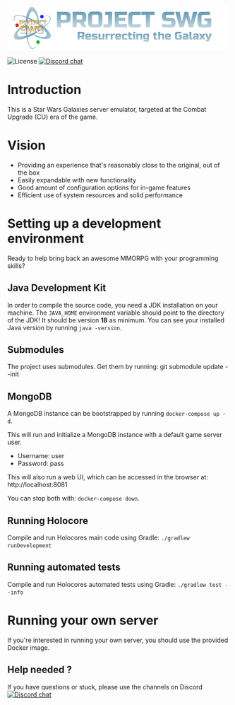 ![Banner](pswg-banner.png)

![License](https://img.shields.io/badge/license-GPLv3-blue.svg?longCache=true&style=flat)
[![Discord chat](https://img.shields.io/discord/373548910225915905?logo=discord)](https://discord.gg/BWhBx4F)


# Introduction #
This is a Star Wars Galaxies server emulator, targeted at the Combat Upgrade (CU)
era of the game.

# Vision
* Providing an experience that's reasonably close to the original, out of the box
* Easily expandable with new functionality
* Good amount of configuration options for in-game features
* Efficient use of system resources and solid performance

# Setting up a development environment #
Ready to help bring back an awesome MMORPG with your programming skills?

## Java Development Kit ##
In order to compile the source code, you need a JDK installation on your machine. The `JAVA_HOME` environment variable
should point to the directory of the JDK! It should be version **18** as minimum. You can see your installed Java version
by running `java -version`.

## Submodules ##
The project uses submodules. Get them by running: git submodule update --init

## MongoDB ##
A MongoDB instance can be bootstrapped by running `docker-compose up -d`.

This will run and initialize a MongoDB instance with a default game server user.
* Username: user
* Password: pass

This will also run a web UI, which can be accessed in the browser at: http://localhost:8081

You can stop both with: `docker-compose down`.

## Running Holocore ##
Compile and run Holocores main code using Gradle: `./gradlew runDevelopment`

## Running automated tests ##
Compile and run Holocores automated tests using Gradle: `./gradlew test --info`

# Running your own server #
If you're interested in running your own server, you should use the provided
Docker image.

## Help needed ? ##
If you have questions or stuck, please use the channels on Discord [![Discord chat](https://img.shields.io/discord/373548910225915905?logo=discord)](https://discord.gg/BWhBx4F)
